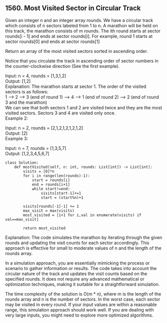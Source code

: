 ## 1560. Most Visited Sector in Circular Track

Given an integer n and an integer array rounds. We have a circular track which consists of n sectors labeled from 1 to n. A marathon will be held on this track, the marathon consists of m rounds. The ith round starts at sector rounds[i - 1] and ends at sector rounds[i]. For example, round 1 starts at sector rounds[0] and ends at sector rounds[1]

Return an array of the most visited sectors sorted in ascending order.

Notice that you circulate the track in ascending order of sector numbers in the counter-clockwise direction (See the first example).


Input: n = 4, rounds = [1,3,1,2]  
Output: [1,2]   
Explanation: The marathon starts at sector 1. The order of the visited sectors is as follows:  
1 --> 2 --> 3 (end of round 1) --> 4 --> 1 (end of round 2) --> 2 (end of round 3 and the marathon)  
We can see that both sectors 1 and 2 are visited twice and they are the most visited sectors. Sectors 3 and 4 are visited only once.  
Example 2:

Input: n = 2, rounds = [2,1,2,1,2,1,2,1,2]  
Output: [2]  
Example 3:

Input: n = 7, rounds = [1,3,5,7]  
Output: [1,2,3,4,5,6,7]  


```python3
class Solution:
    def mostVisited(self, n: int, rounds: List[int]) -> List[int]:
        visits = [0]*n
        for i in range(len(rounds)-1):
            start = rounds[i]
            end = rounds[i+1]
            while start!=end:
                visits[start-1]+=1
                start = (start%n)+1
            
        visits[rounds[-1]-1] += 1
        max_visit = max(visits)
        most_visited = [i+1 for i,val in enumerate(visits) if val==max_visit]

        return most_visited
```

Explanation: The code simulates the marathon by iterating through the given rounds and updating the visit counts for each sector accordingly. This approach is effective for small to moderate values of n and the length of the rounds array.

In a simulation approach, you are essentially mimicking the process or scenario to gather information or results. The code takes into account the circular nature of the track and updates the visit counts based on the specified rounds. It does not require any advanced mathematical or optimization techniques, making it suitable for a straightforward simulation.

The time complexity of the solution is O(m * n), where m is the length of the rounds array and n is the number of sectors. In the worst case, each sector may be visited in every round. If your input values are within a reasonable range, this simulation approach should work well. If you are dealing with very large inputs, you might need to explore more optimized algorithms.
